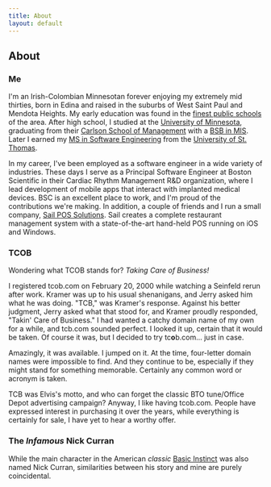 ```yaml
---
title: About
layout: default
---
```


## About

### Me

I'm an Irish-Colombian Minnesotan forever enjoying my extremely mid thirties, born in Edina and raised in the suburbs of West Saint Paul and Mendota Heights. My early education was found in the [finest public schools](http://www.isd197.org/) of the area. After high school, I studied at the [University of Minnesota](http://www1.umn.edu/twincities/index.php), graduating from their [Carlson School of Management](http://www.csom.umn.edu/) with a [BSB in MIS](http://www.carlsonschool.umn.edu/undergraduate/academics/majors-minors/management-information-systems.html). Later I earned my [MS in Software Engineering](http://www.stthomas.edu/gradsoftware/programs/ms/) from the [University of St. Thomas](http://www.stthomas.edu/).

In my career, I've been employed as a software engineer in a wide variety of industries. These days I serve as a Principal Software Engineer at Boston Scientific in their Cardiac Rhythm Management R&D organization, where I lead development of mobile apps that interact with implanted medical devices. BSC is an excellent place to work, and I'm proud of the contributions we're making. In addition, a couple of friends and I run a small company, [Sail POS Solutions](http://sailpos.com). Sail creates a complete restaurant management system with a state-of-the-art hand-held POS running on iOS and Windows.

### TCOB

Wondering what TCOB stands for? _Taking Care of Business!_

I registered tcob.com on February 20, 2000 while watching a Seinfeld rerun after work. Kramer was up to his usual shenanigans, and Jerry asked him what he was doing. "TCB," was Kramer's response. Against his better judgment, Jerry asked what that stood for, and Kramer proudly responded, "Takin' Care of Business." I had wanted a catchy domain name of my own for a while, and tcb.com sounded perfect. I looked it up, certain that it would be taken. Of course it was, but I decided to try tc**o**b.com... just in case.

Amazingly, it was available. I jumped on it. At the time, four-letter domain names were impossible to find. And they continue to be, especially if they might stand for something memorable. Certainly any common word or acronym is taken.

TCB was Elvis's motto, and who can forget the classic BTO tune/Office Depot advertising campaign? Anyway, I like having tcob.com. People have expressed interest in purchasing it over the years, while everything is certainly for sale, I have yet to hear a worthy offer.

### The _Infamous_ Nick Curran

While the main character in the American _classic_ [Basic Instinct](http://www.imdb.com/title/tt0103772/) was also named Nick Curran, similarities between his story and mine are purely coincidental.
